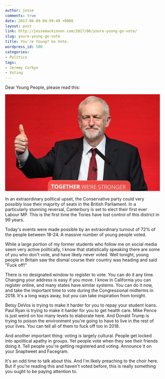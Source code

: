 ```yaml
---
author: jesse
comments: true
date: 2017-06-09 04:59:49 +0000
layout: post
link: http://jessemackinnon.com/2017/06/youre-young-go-vote/
slug: youre-young-go-vote
title: You're Young? Go Vote.
wordpress_id: 500
categories:
- Politics
tags:
- Jeremy Corbyn
- Voting
---
```


Dear Young People, please read this:

<img src="/images/2017/corbyn.jpg" alt="">

In an extraordinary political upset, the Conservative party could very possibly lose their majority of seats in the British Parliament. In a particularly stunning reversal, Canterbury is set to elect their first ever Labour MP. This is the first time the Tories have lost control of this district in 99 years.

Today's events were made possible by an extraordinary turnout of 72% of the people between 18-24. A massive number of young people voted.

While a large portion of my former students who follow me on social media seem very active politically, I know that statistically speaking there are some of you who don't vote, and have likely never voted. Well tonight, young people in Britain saw the dismal course their country was heading and said "Fuck off!"

There is no designated window to register to vote. You can do it any time. Changing your address is easy if you move. I know in California you can register online, and many states have similar systems. You can do it now, and take the important time to vote during the Congressional midterms in 2018. It's a long ways away, but you can take inspiration from tonight.

Betsy DeVos is trying to make it harder for you to repay your student loans. Paul Ryan is trying to make it harder for you to get health care. Mike Pence is just weird on too many levels to elaborate here. And Donald Trump is trying to poison the environment you're going to have to live in the rest of your lives. You can tell all of them to fuck off too in 2018.

And another important thing: voting is largely cultural. People get locked into apolitical apathy in groups. Yet people vote when they see their friends doing it. Tell people you're getting registered and voting. Announce it on your Snaptweet and Facegram.

It's an odd time to talk about this. And I'm likely preaching to the choir here. But if you're reading this and haven't voted before, this is really something you ought to be paying attention to.
